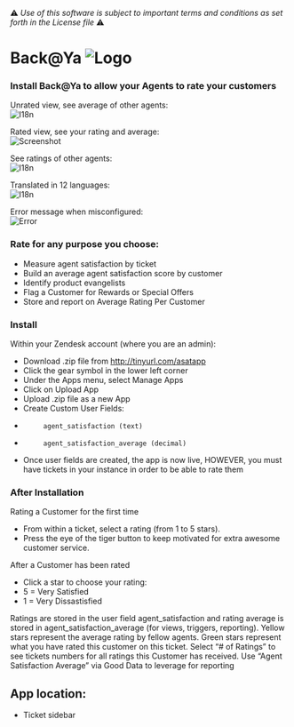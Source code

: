 :warning: *Use of this software is subject to important terms and conditions as set forth in the License file* :warning:

# Back@Ya ![Logo](https://dl.dropboxusercontent.com/u/2670385/Web/asat-logo.png)

### Install Back@Ya to allow your Agents to rate your customers

Unrated view, see average of other agents:<br/>
![I18n](https://dl.dropboxusercontent.com/u/2670385/Web/asat-unrated.png)

Rated view, see your rating and average:<br/>
![Screenshot](https://dl.dropboxusercontent.com/u/2670385/Web/asat.png)

See ratings of other agents:<br/>
![I18n](https://dl.dropboxusercontent.com/u/2670385/Web/asat-list.png)

Translated in 12 languages:<br/>
![I18n](https://dl.dropboxusercontent.com/u/2670385/Web/asat-i18n.png)

Error message when misconfigured:<br/>
![Error](https://dl.dropboxusercontent.com/u/2670385/Web/asat-error.png)

### Rate for any purpose you choose:
 - Measure agent satisfaction by ticket
 - Build an average agent satisfaction score by customer
 - Identify product evangelists
 - Flag a Customer for Rewards or Special Offers
 - Store and report on Average Rating Per Customer

### Install

Within your Zendesk account (where you are an admin):

 - Download .zip file from http://tinyurl.com/asatapp
 - Click the gear symbol in the lower left corner
 - Under the Apps menu, select Manage Apps
 - Click on Upload App
 - Upload .zip file as a new App
 - Create Custom User Fields:
 -          agent_satisfaction (text)
 -          agent_satisfaction_average (decimal)
 - Once user fields are created, the app is now live, HOWEVER, you must have tickets in your instance in order to be able to rate them

### After Installation

Rating a Customer for the first time

 - From within a ticket, select a rating (from 1 to 5 stars).
 - Press the eye of the tiger button to keep motivated for extra awesome customer service.

After a Customer has been rated

 - Click a star to choose your rating:
 - 5 = Very Satisfied
 - 1 = Very Dissastisfied

Ratings are stored in the user field agent_satisfaction and rating average is stored in agent_satisfaction_average (for views, triggers, reporting).
Yellow stars represent the average rating by fellow agents. Green stars represent what you have rated this customer on this ticket.
Select “# of Ratings” to see tickets numbers for all ratings this Customer has received.
Use “Agent Satisfaction Average” via Good Data to leverage for reporting

## App location:

* Ticket sidebar
